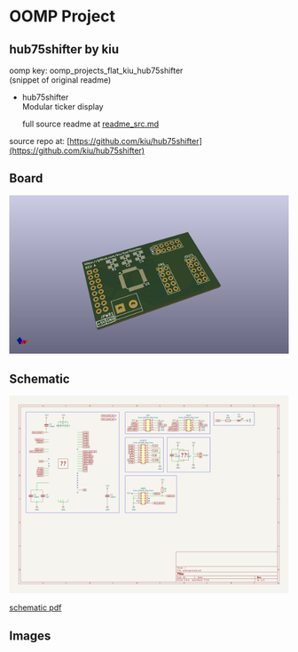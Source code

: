 # OOMP Project  
## hub75shifter  by kiu  
  
oomp key: oomp_projects_flat_kiu_hub75shifter  
(snippet of original readme)  
  
- hub75shifter  
Modular ticker display  
  
  
  full source readme at [readme_src.md](readme_src.md)  
  
source repo at: [https://github.com/kiu/hub75shifter](https://github.com/kiu/hub75shifter)  
## Board  
  
[![working_3d.png](working_3d_600.png)](working_3d.png)  
## Schematic  
  
[![working_schematic.png](working_schematic_600.png)](working_schematic.png)  
  
[schematic pdf](working_schematic.pdf)  
## Images  
